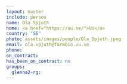 ```yaml
---
layout: master
include: person
name: Ola Spjuth
home: <a href="https://uu.se/">UU</a>
country: "SE"
photo: assets/images/people/Ola_Spjuth.jpeg
email: ola.spjuth@farmbio.uu.se
phone:
on_contract:
has_been_on_contract: no
groups:
  glenna2-rg:
---
```

